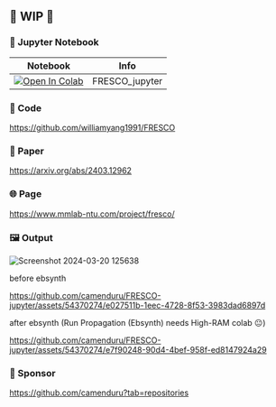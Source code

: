 
## 🚦 WIP 🚦

### 🍊 Jupyter Notebook

| Notebook | Info
| --- | --- |
[![Open In Colab](https://colab.research.google.com/assets/colab-badge.svg)](https://colab.research.google.com/github/camenduru/FRESCO-jupyter/blob/main/FRESCO_jupyter.ipynb) | FRESCO_jupyter

### 🧬 Code
https://github.com/williamyang1991/FRESCO

### 📄 Paper
https://arxiv.org/abs/2403.12962

### 🌐 Page
https://www.mmlab-ntu.com/project/fresco/

### 🖼 Output
![Screenshot 2024-03-20 125638](https://github.com/camenduru/FRESCO-jupyter/assets/54370274/232467a8-cde3-442f-947a-970eda1bf09a)

before ebsynth

https://github.com/camenduru/FRESCO-jupyter/assets/54370274/e027511b-1eec-4728-8f53-3983dad6897d

after ebsynth (Run Propagation (Ebsynth) needs High-RAM colab 😐)

https://github.com/camenduru/FRESCO-jupyter/assets/54370274/e7f90248-90d4-4bef-958f-ed8147924a29

### 🏢 Sponsor
https://github.com/camenduru?tab=repositories
